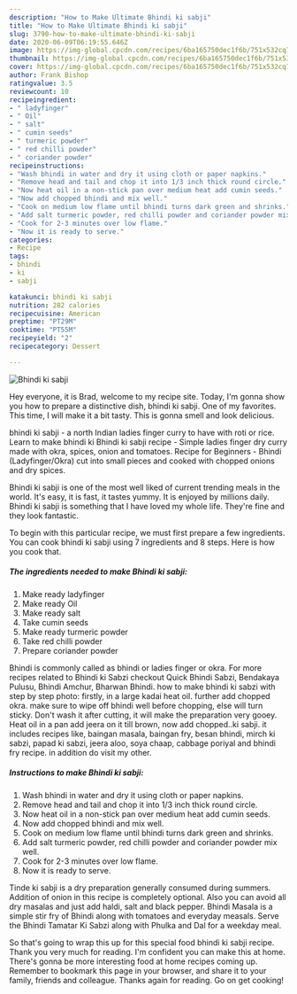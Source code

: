 ```yaml
---
description: "How to Make Ultimate Bhindi ki sabji"
title: "How to Make Ultimate Bhindi ki sabji"
slug: 3790-how-to-make-ultimate-bhindi-ki-sabji
date: 2020-06-09T06:19:55.646Z
image: https://img-global.cpcdn.com/recipes/6ba165750dec1f6b/751x532cq70/bhindi-ki-sabji-recipe-main-photo.jpg
thumbnail: https://img-global.cpcdn.com/recipes/6ba165750dec1f6b/751x532cq70/bhindi-ki-sabji-recipe-main-photo.jpg
cover: https://img-global.cpcdn.com/recipes/6ba165750dec1f6b/751x532cq70/bhindi-ki-sabji-recipe-main-photo.jpg
author: Frank Bishop
ratingvalue: 3.5
reviewcount: 10
recipeingredient:
- " ladyfinger"
- " Oil"
- " salt"
- " cumin seeds"
- " turmeric powder"
- " red chilli powder"
- " coriander powder"
recipeinstructions:
- "Wash bhindi in water and dry it using cloth or paper napkins."
- "Remove head and tail and chop it into 1/3 inch thick round circle."
- "Now heat oil in a non-stick pan over medium heat add cumin seeds."
- "Now add chopped bhindi and mix well."
- "Cook on medium low flame until bhindi turns dark green and shrinks."
- "Add salt turmeric powder, red chilli powder and coriander powder mix well."
- "Cook for 2-3 minutes over low flame."
- "Now it is ready to serve."
categories:
- Recipe
tags:
- bhindi
- ki
- sabji

katakunci: bhindi ki sabji 
nutrition: 282 calories
recipecuisine: American
preptime: "PT29M"
cooktime: "PT55M"
recipeyield: "2"
recipecategory: Dessert

---
```



![Bhindi ki sabji](https://img-global.cpcdn.com/recipes/6ba165750dec1f6b/751x532cq70/bhindi-ki-sabji-recipe-main-photo.jpg)

Hey everyone, it is Brad, welcome to my recipe site. Today, I'm gonna show you how to prepare a distinctive dish, bhindi ki sabji. One of my favorites. This time, I will make it a bit tasty. This is gonna smell and look delicious.

bhindi ki sabji - a north Indian ladies finger curry to have with roti or rice. Learn to make bhindi ki Bhindi ki sabji recipe - Simple ladies finger dry curry made with okra, spices, onion and tomatoes. Recipe for Beginners - Bhindi (Ladyfinger/Okra) cut into small pieces and cooked with chopped onions and dry spices.

Bhindi ki sabji is one of the most well liked of current trending meals in the world. It's easy, it is fast, it tastes yummy. It is enjoyed by millions daily. Bhindi ki sabji is something that I have loved my whole life. They're fine and they look fantastic.


To begin with this particular recipe, we must first prepare a few ingredients. You can cook bhindi ki sabji using 7 ingredients and 8 steps. Here is how you cook that.

<!--inarticleads1-->

##### The ingredients needed to make Bhindi ki sabji:

1. Make ready  ladyfinger
1. Make ready  Oil
1. Make ready  salt
1. Take  cumin seeds
1. Make ready  turmeric powder
1. Take  red chilli powder
1. Prepare  coriander powder


Bhindi is commonly called as bhindi or ladies finger or okra. For more recipes related to Bhindi ki Sabzi checkout Quick Bhindi Sabzi, Bendakaya Pulusu, Bhindi Amchur, Bharwan Bhindi. how to make bhindi ki sabzi with step by step photo: firstly, in a large kadai heat oil. further add chopped okra. make sure to wipe off bhindi well before chopping, else will turn sticky. Don&#39;t wash it after cutting, it will make the preparation very gooey. Heat oil in a pan add jeera on it till brown, now add chopped..ki sabji. it includes recipes like, baingan masala, baingan fry, besan bhindi, mirch ki sabzi, papad ki sabzi, jeera aloo, soya chaap, cabbage poriyal and bhindi fry recipe. in addition do visit my other. 

<!--inarticleads2-->

##### Instructions to make Bhindi ki sabji:

1. Wash bhindi in water and dry it using cloth or paper napkins.
1. Remove head and tail and chop it into 1/3 inch thick round circle.
1. Now heat oil in a non-stick pan over medium heat add cumin seeds.
1. Now add chopped bhindi and mix well.
1. Cook on medium low flame until bhindi turns dark green and shrinks.
1. Add salt turmeric powder, red chilli powder and coriander powder mix well.
1. Cook for 2-3 minutes over low flame.
1. Now it is ready to serve.


Tinde ki sabji is a dry preparation generally consumed during summers. Addition of onion in this recipe is completely optional. Also you can avoid all dry masalas and just add haldi, salt and black pepper. Bhindi Masala is a simple stir fry of Bhindi along with tomatoes and everyday measals. Serve the Bhindi Tamatar Ki Sabzi along with Phulka and Dal for a weekday meal. 

So that's going to wrap this up for this special food bhindi ki sabji recipe. Thank you very much for reading. I'm confident you can make this at home. There's gonna be more interesting food at home recipes coming up. Remember to bookmark this page in your browser, and share it to your family, friends and colleague. Thanks again for reading. Go on get cooking!
